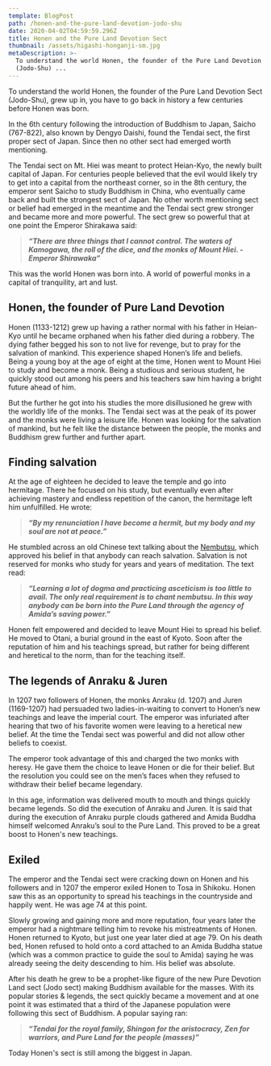 ```yaml
---
template: BlogPost
path: /honen-and-the-pure-land-devotion-jodo-shu
date: 2020-04-02T04:59:59.296Z
title: Honen and the Pure Land Devotion Sect
thumbnail: /assets/higashi-honganji-sm.jpg
metaDescription: >-
  To understand the world Honen, the founder of the Pure Land Devotion Sect
  (Jodo-Shu) ...
---
```

To understand the world Honen, the founder of the Pure Land Devotion Sect (Jodo-Shu), grew up in, you have to go back in history a few centuries before Honen was born.

In the 6th century following the introduction of Buddhism to Japan, Saicho (767-822), also known by Dengyo Daishi, found the Tendai sect, the first proper sect of Japan. Since then no other sect had emerged worth mentioning.

The Tendai sect on Mt. Hiei was meant to protect Heian-Kyo, the newly built capital of Japan. For centuries people believed that the evil would likely try to get into a capital from the northeast corner, so in the 8th century, the emperor sent Saicho to study Buddhism in China, who eventually came back and built the strongest sect of Japan. No other worth mentioning sect or belief had emerged in the meantime and the Tendai sect grew stronger and became more and more powerful. The sect grew so powerful that at one point the Emperor Shirakawa said:

> ***“There are three things that I cannot control. The waters of Kamogawa, the roll of the dice, and the monks of Mount Hiei. - Emperor Shirawaka”***

This was the world Honen was born into. A world of powerful monks in a capital of tranquility, art and lust.

## **Honen, the founder of Pure Land Devotion**

Honen (1133-1212) grew up having a rather normal with his father in Heian-Kyo until he became orphaned when his father died during a robbery. The dying father begged his son to not live for revenge, but to pray for the salvation of mankind. This experience shaped Honen’s life and beliefs. Being a young boy at the age of eight at the time, Honen went to Mount Hiei to study and become a monk. Being a studious and serious student, he quickly stood out among his peers and his teachers saw him having a bright future ahead of him.

But the further he got into his studies the more disillusioned he grew with the worldly life of the monks. The Tendai sect was at the peak of its power and the monks were living a leisure life. Honen was looking for the salvation of mankind, but he felt like the distance between the people, the monks and Buddhism grew further and further apart.

## **Finding salvation**

At the age of eighteen he decided to leave the temple and go into hermitage. There he focused on his study, but eventually even after achieving mastery and endless repetition of the canon, the hermitage left him unfulfilled. He wrote:

> ***“By my renunciation I have become a hermit, but my body and my soul are not at peace.”***

He stumbled across an old Chinese text talking about the [Nembutsu](http://bschawaii.org/shindharmanet/studies/understanding-nembutsu/), which approved his belief in that anybody can reach salvation. Salvation is not reserved for monks who study for years and years of meditation. The text read:

> ***“Learning a lot of dogma and practicing asceticism is too little to avail. The only real requirement is to chant nembutsu. In this way anybody can be born into the Pure Land through the agency of Amida’s saving power.”***

Honen felt empowered and decided to leave Mount Hiei to spread his belief. He moved to Otani, a burial ground in the east of Kyoto. Soon after the reputation of him and his teachings spread, but rather for being different and heretical to the norm, than for the teaching itself.

## **The legends of Anraku & Juren**

In 1207 two followers of Honen, the monks Anraku (d. 1207) and Juren (1169-1207) had persuaded two ladies-in-waiting to convert to Honen’s new teachings and leave the imperial court. The emperor was infuriated after hearing that two of his favorite women were leaving to a heretical new belief. At the time the Tendai sect was powerful and did not allow other beliefs to coexist.

The emperor took advantage of this and charged the two monks with heresy. He gave them the choice to leave Honen or die for their belief. But the resolution you could see on the men’s faces when they refused to withdraw their belief became legendary.

In this age, information was delivered mouth to mouth and things quickly became legends. So did the execution of Anraku and Juren. It is said that during the execution of Anraku purple clouds gathered and Amida Buddha himself welcomed Anraku’s soul to the Pure Land. This proved to be a great boost to Honen's new teachings.

## **Exiled**

The emperor and the Tendai sect were cracking down on Honen and his followers and in 1207 the emperor exiled Honen to Tosa in Shikoku. Honen saw this as an opportunity to spread his teachings in the countryside and happily went. He was age 74 at this point.

Slowly growing and gaining more and more reputation, four years later the emperor had a nightmare telling him to revoke his mistreatments of Honen. Honen returned to Kyoto, but just one year later died at age 79. On his death bed, Honen refused to hold onto a cord attached to an Amida Buddha statue (which was a common practice to guide the soul to Amida) saying he was already seeing the deity descending to him. His belief was absolute.

After his death he grew to be a prophet-like figure of the new Pure Devotion Land sect (Jodo sect) making Buddhism available for the masses. With its popular stories & legends, the sect quickly became a movement and at one point it was estimated that a third of the Japanese population were following this sect of Buddhism. A popular saying ran:

> ***“Tendai for the royal family, Shingon for the aristocracy, Zen for warriors, and Pure Land for the people (masses)”***

Today Honen's sect is still among the biggest in Japan.

